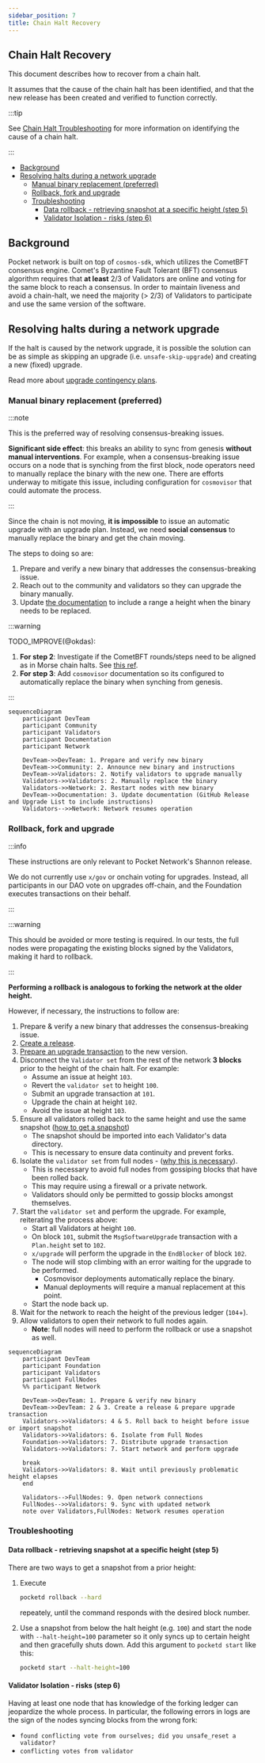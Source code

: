```yaml
---
sidebar_position: 7
title: Chain Halt Recovery
---
```


## Chain Halt Recovery <!-- omit in toc -->

This document describes how to recover from a chain halt.

It assumes that the cause of the chain halt has been identified, and that the
new release has been created and verified to function correctly.

:::tip

See [Chain Halt Troubleshooting](chain_halt_troubleshooting.md) for more information on identifying the cause of a chain halt.

:::

- [Background](#background)
- [Resolving halts during a network upgrade](#resolving-halts-during-a-network-upgrade)
  - [Manual binary replacement (preferred)](#manual-binary-replacement-preferred)
  - [Rollback, fork and upgrade](#rollback-fork-and-upgrade)
  - [Troubleshooting](#troubleshooting)
    - [Data rollback - retrieving snapshot at a specific height (step 5)](#data-rollback---retrieving-snapshot-at-a-specific-height-step-5)
    - [Validator Isolation - risks (step 6)](#validator-isolation---risks-step-6)

## Background

Pocket network is built on top of `cosmos-sdk`, which utilizes the CometBFT consensus engine.
Comet's Byzantine Fault Tolerant (BFT) consensus algorithm requires that **at least** 2/3 of Validators
are online and voting for the same block to reach a consensus. In order to maintain liveness
and avoid a chain-halt, we need the majority (> 2/3) of Validators to participate
and use the same version of the software.

## Resolving halts during a network upgrade

If the halt is caused by the network upgrade, it is possible the solution can be as simple as
skipping an upgrade (i.e. `unsafe-skip-upgrade`) and creating a new (fixed) upgrade.

Read more about [upgrade contingency plans](contigency_plans.md).

### Manual binary replacement (preferred)

:::note

This is the preferred way of resolving consensus-breaking issues.

**Significant side effect**: this breaks an ability to sync from genesis **without manual interventions**.
For example, when a consensus-breaking issue occurs on a node that is synching from the first block, node operators need
to manually replace the binary with the new one. There are efforts underway to mitigate this issue, including
configuration for `cosmovisor` that could automate the process.

<!-- TODO_IMPROVE(@okdas): Add links to Cosmovisor documentation on how the new UX can be used to automate syncing from genesis without human input. -->

:::

Since the chain is not moving, **it is impossible** to issue an automatic upgrade with an upgrade plan. Instead,
we need **social consensus** to manually replace the binary and get the chain moving.

The steps to doing so are:

1. Prepare and verify a new binary that addresses the consensus-breaking issue.
2. Reach out to the community and validators so they can upgrade the binary manually.
3. Update [the documentation](upgrade_list.md) to include a range a height when the binary needs
   to be replaced.

:::warning

TODO_IMPROVE(@okdas):

1. **For step 2**: Investigate if the CometBFT rounds/steps need to be aligned as in Morse chain halts. See [this ref](https://docs.cometbft.com/v1.0/spec/consensus/consensus).
2. **For step 3**: Add `cosmovisor` documentation so its configured to automatically replace the binary when synching from genesis.

:::

```mermaid
sequenceDiagram
    participant DevTeam
    participant Community
    participant Validators
    participant Documentation
    participant Network

    DevTeam->>DevTeam: 1. Prepare and verify new binary
    DevTeam->>Community: 2. Announce new binary and instructions
    DevTeam->>Validators: 2. Notify validators to upgrade manually
    Validators->>Validators: 2. Manually replace the binary
    Validators->>Network: 2. Restart nodes with new binary
    DevTeam->>Documentation: 3. Update documentation (GitHub Release and Upgrade List to include instructions)
    Validators-->>Network: Network resumes operation

```

### Rollback, fork and upgrade

:::info

These instructions are only relevant to Pocket Network's Shannon release.

We do not currently use `x/gov` or onchain voting for upgrades.
Instead, all participants in our DAO vote on upgrades off-chain, and the Foundation
executes transactions on their behalf.

:::

:::warning

This should be avoided or more testing is required. In our tests, the full nodes were
propagating the existing blocks signed by the Validators, making it hard to rollback.

:::

**Performing a rollback is analogous to forking the network at the older height.**

However, if necessary, the instructions to follow are:

1. Prepare & verify a new binary that addresses the consensus-breaking issue.
2. [Create a release](release_process.md).
3. [Prepare an upgrade transaction](upgrade_procedure.md#writing-an-upgrade-transaction) to the new version.
4. Disconnect the `Validator set` from the rest of the network **3 blocks** prior to the height of the chain halt. For example:
   - Assume an issue at height `103`.
   - Revert the `validator set` to height `100`.
   - Submit an upgrade transaction at `101`.
   - Upgrade the chain at height `102`.
   - Avoid the issue at height `103`.
5. Ensure all validators rolled back to the same height and use the same snapshot ([how to get a snapshot](#data-rollback---retrieving-snapshot-at-a-specific-height-step-5))
   - The snapshot should be imported into each Validator's data directory.
   - This is necessary to ensure data continuity and prevent forks.
6. Isolate the `validator set` from full nodes - ([why this is necessary](#validator-isolation---risks-step-6)).
   - This is necessary to avoid full nodes from gossiping blocks that have been rolled back.
   - This may require using a firewall or a private network.
   - Validators should only be permitted to gossip blocks amongst themselves.
7. Start the `validator set` and perform the upgrade. For example, reiterating the process above:
   - Start all Validators at height `100`.
   - On block `101`, submit the `MsgSoftwareUpgrade` transaction with a `Plan.height` set to `102`.
   - `x/upgrade` will perform the upgrade in the `EndBlocker` of block `102`.
   - The node will stop climbing with an error waiting for the upgrade to be performed.
     - Cosmovisor deployments automatically replace the binary.
     - Manual deployments will require a manual replacement at this point.
   - Start the node back up.
8. Wait for the network to reach the height of the previous ledger (`104`+).
9. Allow validators to open their network to full nodes again.
   - **Note**: full nodes will need to perform the rollback or use a snapshot as well.

```mermaid
sequenceDiagram
    participant DevTeam
    participant Foundation
    participant Validators
    participant FullNodes
    %% participant Network

    DevTeam->>DevTeam: 1. Prepare & verify new binary
    DevTeam->>DevTeam: 2 & 3. Create a release & prepare upgrade transaction
    Validators->>Validators: 4 & 5. Roll back to height before issue or import snapshot
    Validators->>Validators: 6. Isolate from Full Nodes
    Foundation->>Validators: 7. Distribute upgrade transaction
    Validators->>Validators: 7. Start network and perform upgrade

    break
    Validators->>Validators: 8. Wait until previously problematic height elapses
    end

    Validators-->FullNodes: 9. Open network connections
    FullNodes-->>Validators: 9. Sync with updated network
    note over Validators,FullNodes: Network resumes operation
```

### Troubleshooting

#### Data rollback - retrieving snapshot at a specific height (step 5)

There are two ways to get a snapshot from a prior height:

1. Execute

   ```bash
   pocketd rollback --hard
   ```

   repeately, until the command responds with the desired block number.

2. Use a snapshot from below the halt height (e.g. `100`) and start the node with `--halt-height=100` parameter so it only syncs up to certain height and then
   gracefully shuts down. Add this argument to `pocketd start` like this:

   ```bash
   pocketd start --halt-height=100
   ```

#### Validator Isolation - risks (step 6)

Having at least one node that has knowledge of the forking ledger can jeopardize the whole process. In particular, the
following errors in logs are the sign of the nodes syncing blocks from the wrong fork:

- `found conflicting vote from ourselves; did you unsafe_reset a validator?`
- `conflicting votes from validator`
